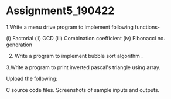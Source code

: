 # Assignment5_190422

1.Write a menu drive program to implement following functions- 

(i) Factorial
(ii) GCD
(iii) Combination coefficient
(iv) Fibonacci no. generation

2. Write a program to implement bubble sort algorithm .

3.Write a program to print inverted pascal's triangle using array. 

Upload the following:

 C source code files.
 Screenshots of sample inputs and outputs.
